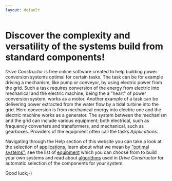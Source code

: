 ```yaml
---
layout: default
---
```


# Discover the complexity and versatility of the systems build from standard components!

*Drive Constructor* is free online software created to help building power conversion systems optimal for certain tasks. The task can be for example driving a mechanism, like pump or conveyor, by using electric power from the grid. Such a task requires conversion of the energy from electric into mechanical and the electric machine, being the a "heart" of power conversion system, works as a motor. Another example of a task can be delivering power extracted from the water flow by a tidal turbine into the grid. Here conversion is from mechanical energy into electric one and the electric machine works as a generator. The system between the mechanism and the grid can include various equipment; both electrical, such as frequency converters and transformers, and mechanical, such as gearboxes. Providers of the equipment often call the tasks *Applications*.

Navigating through the Help section of this website you can take a look at the selection of [applications](applications/overview.html), learn about what we mean by ["optimal systems"](applications/overview.html), see the list of [equipment](applications/overview.html) which you can choose from to build your own systems and read about [algorithms](applications/overview.html) used in *Drive Constructor* for automatic selection of the components for your system. 

Good luck;-)
